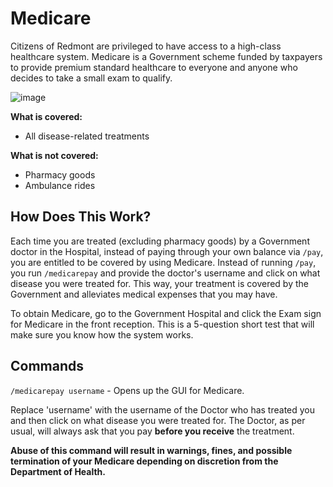 # Medicare

Citizens of Redmont are privileged to have access to a high-class healthcare system. Medicare is a Government scheme funded by taxpayers to provide premium standard healthcare to everyone and anyone who decides to take a small exam to qualify.

![image](https://cdn.discordapp.com/attachments/838356841217916989/1170299427039219752/2023-10-21_13.37.14.png?ex=65588946&is=65461446&hm=c6c427e57bcb69de68589935e35b5d157cf01f1af1af1fe7c7bb967835d45a13&)

**What is covered:**
- All disease-related treatments

**What is not covered:**
- Pharmacy goods
- Ambulance rides

## How Does This Work?

Each time you are treated (excluding pharmacy goods) by a Government doctor in the Hospital, instead of paying through your own balance via `/pay`, you are entitled to be covered by using Medicare. Instead of running `/pay`, you run `/medicarepay` and provide the doctor's username and click on what disease you were treated for. This way, your treatment is covered by the Government and alleviates medical expenses that you may have.

To obtain Medicare, go to the Government Hospital and click the Exam sign for Medicare in the front reception. This is a 5-question short test that will make sure you know how the system works.

## Commands

`/medicarepay username` - Opens up the GUI for Medicare.

Replace 'username' with the username of the Doctor who has treated you and then click on what disease you were treated for. The Doctor, as per usual, will always ask that you pay **before you receive** the treatment.

**Abuse of this command will result in warnings, fines, and possible termination of your Medicare depending on discretion from the Department of Health.**
